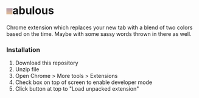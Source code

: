 # ![Alt](/icon16.png "tabulous")abulous

Chrome extension which replaces your new tab with a blend of two colors based on the time. Maybe with some sassy words thrown in there as well.

### Installation
1. Download this repository
2. Unzip file
3. Open Chrome > More tools > Extensions
4. Check box on top of screen to enable developer mode
5. Click button at top to "Load unpacked extension"
